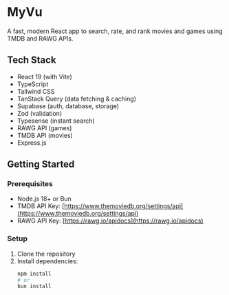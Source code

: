 # MyVu

A fast, modern React app to search, rate, and rank movies and games using TMDB and RAWG APIs.

## Tech Stack

- React 19 (with Vite)
- TypeScript
- Tailwind CSS
- TanStack Query (data fetching & caching)
- Supabase (auth, database, storage)
- Zod (validation)
- Typesense (instant search)
- RAWG API (games)
- TMDB API (movies)
- Express.js

## Getting Started

### Prerequisites

- Node.js 18+ or Bun
- TMDB API Key: [https://www.themoviedb.org/settings/api](https://www.themoviedb.org/settings/api)
- RAWG API Key: [https://rawg.io/apidocs](https://rawg.io/apidocs)

### Setup

1. Clone the repository
2. Install dependencies:
   ```bash
   npm install
   # or
   bun install
   ```
